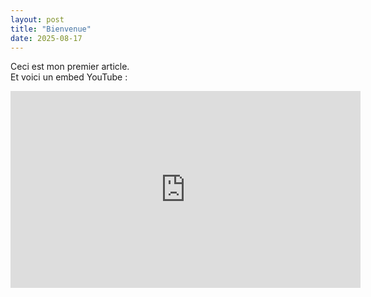 ```yaml
---
layout: post
title: "Bienvenue"
date: 2025-08-17
---
```


Ceci est mon premier article.  
Et voici un embed YouTube :

<iframe width="560" height="315" src="https://www.youtube.com/embed/dQw4w9WgXcQ" frameborder="0" allowfullscreen></iframe>
